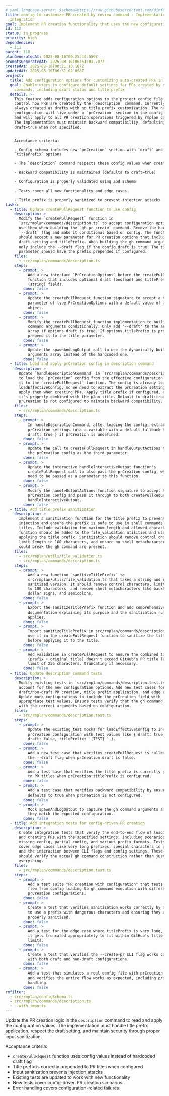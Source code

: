 ```yaml
---
# yaml-language-server: $schema=https://raw.githubusercontent.com/dimfeld/llmutils/main/schema/rmplan-plan-schema.json
title: config to customize PR created by review command - Implementation and
  Integration
goal: Implement PR creation functionality that uses the new configuration options
id: 112
status: in_progress
priority: high
dependencies:
  - 111
parent: 110
planGeneratedAt: 2025-08-16T00:25:44.550Z
promptsGeneratedAt: 2025-08-16T06:51:01.707Z
createdAt: 2025-08-16T00:21:10.187Z
updatedAt: 2025-08-16T06:51:02.058Z
project:
  title: Add configuration options for customizing auto-created PRs in rmplan
  goal: Enable users to configure default settings for PRs created by rmplan
    commands, including draft status and title prefix
  details: >-
    This feature adds configuration options to the project config file that
    control how PRs are created by the `description` command. Currently, PRs are
    always created as drafts with no title prefix customization. The new
    configuration will live under a `prCreation` section in the config schema
    and will apply to all PR creation operations triggered by rmplan commands.
    The implementation must maintain backward compatibility, defaulting to
    draft=true when not specified.


    Acceptance criteria:

    - Config schema includes new `prCreation` section with `draft` and
    `titlePrefix` options

    - The `description` command respects these config values when creating PRs

    - Backward compatibility is maintained (defaults to draft=true)

    - Configuration is properly validated using Zod schema

    - Tests cover all new functionality and edge cases

    - Title prefix is properly sanitized to prevent injection attacks
tasks:
  - title: Update createPullRequest function to use config
    description: >
      Modify the `createPullRequest` function in
      `src/rmplan/commands/description.ts` to accept configuration options and
      use them when building the `gh pr create` command. Remove the hardcoded
      `--draft` flag and make it conditional based on config. The function
      should accept a new parameter for PR creation options that includes the
      draft setting and titlePrefix. When building the gh command arguments,
      only include the --draft flag if the config.draft is true. The title
      parameter should have the prefix prepended if configured.
    files:
      - src/rmplan/commands/description.ts
    steps:
      - prompt: >
          Add a new interface `PrCreationOptions` before the createPullRequest
          function that includes optional draft (boolean) and titlePrefix
          (string) fields.
        done: false
      - prompt: >
          Update the createPullRequest function signature to accept a third
          parameter of type PrCreationOptions with a default value of an empty
          object.
        done: false
      - prompt: >
          Modify the createPullRequest function implementation to build the gh
          command arguments conditionally. Only add '--draft' to the arguments
          array if options.draft is true. If options.titlePrefix is provided,
          prepend it to the title parameter.
        done: false
      - prompt: >
          Update the spawnAndLogOutput call to use the dynamically built
          arguments array instead of the hardcoded one.
        done: false
  - title: Load and apply prCreation config in description command
    description: >
      Update `handleDescriptionCommand` in `src/rmplan/commands/description.ts`
      to load the `prCreation` config from the effective configuration and pass
      it to the `createPullRequest` function. The config is already loaded via
      loadEffectiveConfig, so we need to extract the prCreation settings and
      apply them when creating PRs. Apply title prefix if configured, ensuring
      it's properly combined with the plan title. Default to draft:true if
      prCreation is not configured to maintain backward compatibility.
    files:
      - src/rmplan/commands/description.ts
    steps:
      - prompt: >
          In handleDescriptionCommand, after loading the config, extract the
          prCreation settings into a variable with a default fallback to {
          draft: true } if prCreation is undefined.
        done: false
      - prompt: >
          Update the call to createPullRequest in handleOutputActions to pass
          the prCreation config as the third parameter.
        done: false
      - prompt: >
          Update the interactive handleInteractiveOutput function's
          createPullRequest call to also pass the prCreation config, which will
          need to be passed as a parameter to this function.
        done: false
      - prompt: >
          Modify the handleOutputActions function signature to accept the
          prCreation config and pass it through to both createPullRequest and
          handleInteractiveOutput.
        done: false
  - title: Add title prefix sanitization
    description: >
      Implement a sanitization function for the title prefix to prevent command
      injection and ensure the prefix is safe to use in shell commands and PR
      titles. Include validation for maximum length and allowed characters. The
      function should be added to the file_validation utilities and used when
      applying the title prefix. Sanitization should remove control characters,
      limit length to 100 characters, and ensure no shell metacharacters that
      could break the gh command are present.
    files:
      - src/rmplan/utils/file_validation.ts
      - src/rmplan/commands/description.ts
    steps:
      - prompt: >
          Add a new function `sanitizeTitlePrefix` to
          src/rmplan/utils/file_validation.ts that takes a string and returns a
          sanitized version. It should remove control characters, limit length
          to 100 characters, and remove shell metacharacters like backticks,
          dollar signs, and semicolons.
        done: false
      - prompt: >
          Export the sanitizeTitlePrefix function and add comprehensive JSDoc
          documentation explaining its purpose and the sanitization rules it
          applies.
        done: false
      - prompt: >
          Import sanitizeTitlePrefix in src/rmplan/commands/description.ts and
          use it in the createPullRequest function to sanitize the titlePrefix
          before applying it to the title.
        done: false
      - prompt: >
          Add validation in createPullRequest to ensure the combined title
          (prefix + original title) doesn't exceed GitHub's PR title length
          limit of 256 characters, truncating if necessary.
        done: false
  - title: Update description command tests
    description: >
      Modify existing tests in `src/rmplan/commands/description.test.ts` to
      account for the new configuration options. Add new test cases for
      draft/non-draft PR creation, title prefix application, and edge cases.
      Update mock configurations to include the prCreation field with
      appropriate test values. Ensure tests verify that the gh command is called
      with the correct arguments based on configuration.
    files:
      - src/rmplan/commands/description.test.ts
    steps:
      - prompt: >
          Update the existing test mocks for loadEffectiveConfig to include
          prCreation configuration with test values like { draft: true } or {
          draft: false, titlePrefix: '[TEST] ' }.
        done: false
      - prompt: >
          Add a new test case that verifies createPullRequest is called without
          the --draft flag when prCreation.draft is false.
        done: false
      - prompt: >
          Add a test case that verifies the title prefix is correctly prepended
          to PR titles when prCreation.titlePrefix is configured.
        done: false
      - prompt: >
          Add a test case that verifies backward compatibility by ensuring draft
          defaults to true when prCreation is not configured.
        done: false
      - prompt: >
          Mock spawnAndLogOutput to capture the gh command arguments and verify
          they match the expected configuration.
        done: false
  - title: Add integration tests for config-driven PR creation
    description: >
      Create integration tests that verify the end-to-end flow of loading config
      and creating PRs with the specified settings, including scenarios with
      missing config, partial config, and various prefix formats. Tests should
      cover edge cases like very long prefixes, special characters in prefixes,
      and the interaction between CLI flags and config settings. These tests
      should verify the actual gh command construction rather than just mocking
      everything.
    files:
      - src/rmplan/commands/description.test.ts
    steps:
      - prompt: >
          Add a test suite "PR creation with configuration" that tests the full
          flow from config loading to gh command execution with different
          prCreation configurations.
        done: false
      - prompt: >
          Create a test that verifies sanitization works correctly by attempting
          to use a prefix with dangerous characters and ensuring they are
          properly sanitized.
        done: false
      - prompt: >
          Add a test for the edge case where titlePrefix is very long, verifying
          it gets truncated appropriately to fit within GitHub's title length
          limits.
        done: false
      - prompt: >
          Create a test that verifies the --create-pr CLI flag works correctly
          with both draft and non-draft configurations.
        done: false
      - prompt: >
          Add a test that simulates a real config file with prCreation settings
          and verifies the entire flow works as expected, including proper error
          handling.
        done: false
rmfilter:
  - src/rmplan/configSchema.ts
  - src/rmplan/commands/description.ts
  - --with-imports
---
```


Update the PR creation logic in the `description` command to read and apply the configuration values. The implementation must handle title prefix application, respect the draft setting, and maintain security through proper input sanitization.

Acceptance criteria:
- `createPullRequest` function uses config values instead of hardcoded draft flag
- Title prefix is correctly prepended to PR titles when configured
- Input sanitization prevents injection attacks
- Existing tests are updated to work with new functionality
- New tests cover config-driven PR creation scenarios
- Error handling covers configuration-related failures

